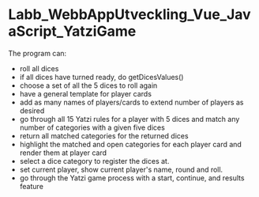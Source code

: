 # Labb_WebbAppUtveckling_Vue_JavaScript_YatziGame
The program can:
-  roll all dices
- if all dices have turned ready, do getDicesValues()
- choose a set of all the 5 dices to roll again
- have a general template for player cards
- add as many names of players/cards to extend number of players as desired
- go through all 15 Yatzi rules for a player with 5 dices and match any number of categories with a given five dices
- return all matched categories for the returned dices
- highlight the matched and open categories for each player card and render them at player card
- select a dice category to register the dices at.
- set current player, show current player's name, round and roll.
- go through the Yatzi game process with a start, continue, and results feature
